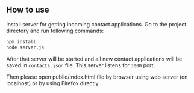 ## How to use

Install server for getting incoming contact applications.
Go to the project directory and run following commands:

```sh
npm install
node server.js
```

After that server will be started and all new contact applications will be saved in `contacts.json` file.
This server listens for `3000` port.

Then please open public/index.html file by browser using web server (on localhost) or by using Firefox directly.